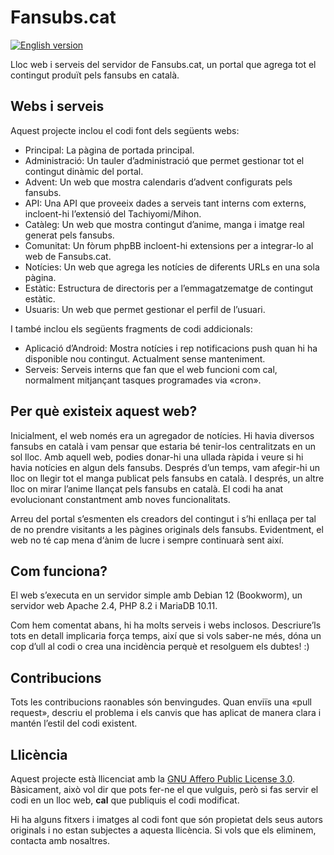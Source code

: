 # Fansubs.cat

[![English version](https://img.shields.io/badge/English%20version%20available%20here-blue.svg)](https://github.com/fansubscat/Fansubs.cat/blob/master/README.en.md)

Lloc web i serveis del servidor de Fansubs.cat, un portal que agrega tot el contingut produït pels fansubs en català.

## Webs i serveis

Aquest projecte inclou el codi font dels següents webs:
- Principal: La pàgina de portada principal.
- Administració: Un tauler d’administració que permet gestionar tot el contingut dinàmic del portal.
- Advent: Un web que mostra calendaris d’advent configurats pels fansubs.
- API: Una API que proveeix dades a serveis tant interns com externs, incloent-hi l’extensió del Tachiyomi/Mihon.
- Catàleg: Un web que mostra contingut d’anime, manga i imatge real generat pels fansubs.
- Comunitat: Un fòrum phpBB incloent-hi extensions per a integrar-lo al web de Fansubs.cat.
- Notícies: Un web que agrega les notícies de diferents URLs en una sola pàgina.
- Estàtic: Estructura de directoris per a l’emmagatzematge de contingut estàtic.
- Usuaris: Un web que permet gestionar el perfil de l’usuari.

I també inclou els següents fragments de codi addicionals:
- Aplicació d’Android: Mostra notícies i rep notificacions push quan hi ha disponible nou contingut. Actualment sense manteniment.
- Serveis: Serveis interns que fan que el web funcioni com cal, normalment mitjançant tasques programades via «cron».

## Per què existeix aquest web?

Inicialment, el web només era un agregador de notícies. Hi havia diversos fansubs en català i vam pensar que estaria bé tenir-los centralitzats en un sol lloc. Amb aquell web, podies donar-hi una ullada ràpida i veure si hi havia notícies en algun dels fansubs. Després d’un temps, vam afegir-hi un lloc on llegir tot el manga publicat pels fansubs en català. I després, un altre lloc on mirar l’anime llançat pels fansubs en català. El codi ha anat evolucionant constantment amb noves funcionalitats.

Arreu del portal s’esmenten els creadors del contingut i s’hi enllaça per tal de no prendre visitants a les pàgines originals dels fansubs. Evidentment, el web no té cap mena d‘ànim de lucre i sempre continuarà sent així.

## Com funciona?

El web s’executa en un servidor simple amb Debian 12 (Bookworm), un servidor web Apache 2.4, PHP 8.2 i MariaDB 10.11.

Com hem comentat abans, hi ha molts serveis i webs inclosos. Descriure’ls tots en detall implicaria força temps, així que si vols saber-ne més, dóna un cop d’ull al codi o crea una incidència perquè et resolguem els dubtes! :)

## Contribucions

Tots les contribucions raonables són benvingudes. Quan enviïs una «pull request», descriu el problema i els canvis que has aplicat de manera clara i mantén l’estil del codi existent.

## Llicència

Aquest projecte està llicenciat amb la [GNU Affero Public License 3.0](https://github.com/fansubscat/Fansubs.cat/blob/master/LICENSE). Bàsicament, això vol dir que pots fer-ne el que vulguis, però si fas servir el codi en un lloc web, **cal** que publiquis el codi modificat.

Hi ha alguns fitxers i imatges al codi font que són propietat dels seus autors originals i no estan subjectes a aquesta llicència. Si vols que els eliminem, contacta amb nosaltres.
